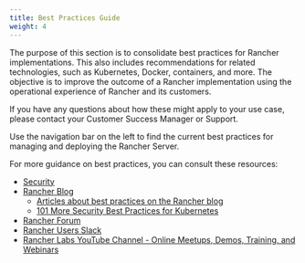 ```yaml
---
title: Best Practices Guide
weight: 4
---
```


The purpose of this section is to consolidate best practices for Rancher implementations. This also includes recommendations for related technologies, such as Kubernetes, Docker, containers, and more. The objective is to improve the outcome of a Rancher implementation using the operational experience of Rancher and its customers.

If you have any questions about how these might apply to your use case, please contact your Customer Success Manager or Support.

Use the navigation bar on the left to find the current best practices for managing and deploying the Rancher Server.

For more guidance on best practices, you can consult these resources:

- [Security](./security.md)
- [Rancher Blog](https://rancher.com/blog.md)
    - [Articles about best practices on the Rancher blog](https://rancher.com/tags/best-practices.md)
    - [101 More Security Best Practices for Kubernetes](https://rancher.com/blog/2019/2019-01-17-101-more-kubernetes-security-best-practices.md)
- [Rancher Forum](https://forums.rancher.com.md)
- [Rancher Users Slack](https://slack.rancher.io.md)
- [Rancher Labs YouTube Channel - Online Meetups, Demos, Training, and Webinars](https://www.youtube.com/channel/UCh5Xtp82q8wjijP8npkVTBA/featured)
